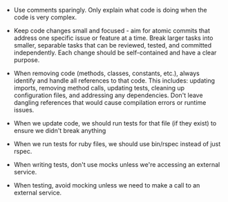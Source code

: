 - Use comments sparingly. Only explain what code is doing when the code is very complex.
- Keep code changes small and focused - aim for atomic commits that address one specific issue or feature at a time. Break larger tasks into smaller, separable tasks that can be reviewed, tested, and committed independently. Each change should be self-contained and have a clear purpose.
- When removing code (methods, classes, constants, etc.), always identify and handle all references to that code. This includes: updating imports, removing method calls, updating tests, cleaning up configuration files, and addressing any dependencies. Don't leave dangling references that would cause compilation errors or runtime issues.
- When we update code, we should run tests for that file (if they exist) to ensure we didn't break anything
- When we run tests for ruby files, we should use bin/rspec instead of just rspec.


- When writing tests, don't use mocks unless we're accessing an external service.
- When testing, avoid mocking unless we need to make a call to an external service.
